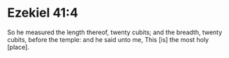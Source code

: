 # Ezekiel 41:4

So he measured the length thereof, twenty cubits; and the breadth, twenty cubits, before the temple: and he said unto me, This [is] the most holy [place].